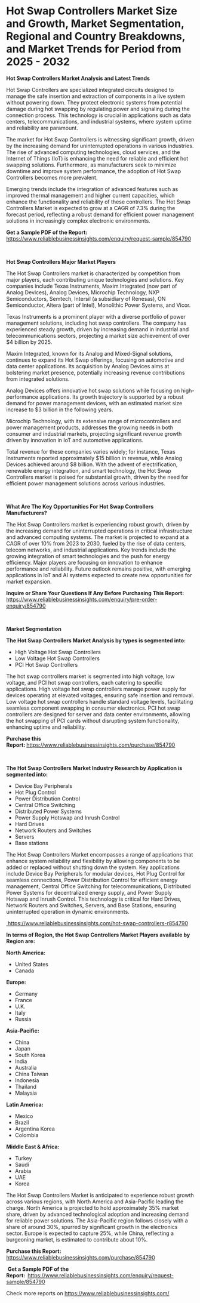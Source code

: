 <p><h1>Hot Swap Controllers Market Size and Growth, Market Segmentation, Regional and Country Breakdowns, and Market Trends for Period from 2025 -  2032</h1></p><p><strong>Hot Swap Controllers Market Analysis and Latest Trends</strong></p>
<p><p>Hot Swap Controllers are specialized integrated circuits designed to manage the safe insertion and extraction of components in a live system without powering down. They protect electronic systems from potential damage during hot swapping by regulating power and signaling during the connection process. This technology is crucial in applications such as data centers, telecommunications, and industrial systems, where system uptime and reliability are paramount.</p><p>The market for Hot Swap Controllers is witnessing significant growth, driven by the increasing demand for uninterrupted operations in various industries. The rise of advanced computing technologies, cloud services, and the Internet of Things (IoT) is enhancing the need for reliable and efficient hot swapping solutions. Furthermore, as manufacturers seek to minimize downtime and improve system performance, the adoption of Hot Swap Controllers becomes more prevalent.</p><p>Emerging trends include the integration of advanced features such as improved thermal management and higher current capacities, which enhance the functionality and reliability of these controllers. The Hot Swap Controllers Market is expected to grow at a CAGR of 7.3% during the forecast period, reflecting a robust demand for efficient power management solutions in increasingly complex electronic environments.</p></p>
<p><strong>Get a Sample PDF of the Report:&nbsp;</strong> <a href="https://www.reliablebusinessinsights.com/enquiry/request-sample/854790?utm_campaign=2274&utm_medium=2&utm_source=Github&utm_content=ia&utm_term=08042025&utm_id=hot-swap-controllers">https://www.reliablebusinessinsights.com/enquiry/request-sample/854790</a></p>
<p>&nbsp;</p>
<p><strong>Hot Swap Controllers Major Market Players</strong></p>
<p><p>The Hot Swap Controllers market is characterized by competition from major players, each contributing unique technologies and solutions. Key companies include Texas Instruments, Maxim Integrated (now part of Analog Devices), Analog Devices, Microchip Technology, NXP Semiconductors, Semtech, Intersil (a subsidiary of Renesas), ON Semiconductor, Altera (part of Intel), Monolithic Power Systems, and Vicor.</p><p>Texas Instruments is a prominent player with a diverse portfolio of power management solutions, including hot swap controllers. The company has experienced steady growth, driven by increasing demand in industrial and telecommunications sectors, projecting a market size achievement of over $4 billion by 2025.</p><p>Maxim Integrated, known for its Analog and Mixed-Signal solutions, continues to expand its Hot Swap offerings, focusing on automotive and data center applications. Its acquisition by Analog Devices aims at bolstering market presence, potentially increasing revenue contributions from integrated solutions.</p><p>Analog Devices offers innovative hot swap solutions while focusing on high-performance applications. Its growth trajectory is supported by a robust demand for power management devices, with an estimated market size increase to $3 billion in the following years.</p><p>Microchip Technology, with its extensive range of microcontrollers and power management products, addresses the growing needs in both consumer and industrial markets, projecting significant revenue growth driven by innovation in IoT and automotive applications.</p><p>Total revenue for these companies varies widely; for instance, Texas Instruments reported approximately $15 billion in revenue, while Analog Devices achieved around $8 billion. With the advent of electrification, renewable energy integration, and smart technology, the Hot Swap Controllers market is poised for substantial growth, driven by the need for efficient power management solutions across various industries.</p></p>
<p>&nbsp;</p>
<p><strong>What Are The Key Opportunities For Hot Swap Controllers Manufacturers?</strong></p>
<p><p>The Hot Swap Controllers market is experiencing robust growth, driven by the increasing demand for uninterrupted operations in critical infrastructure and advanced computing systems. The market is projected to expand at a CAGR of over 10% from 2023 to 2030, fueled by the rise of data centers, telecom networks, and industrial applications. Key trends include the growing integration of smart technologies and the push for energy efficiency. Major players are focusing on innovation to enhance performance and reliability. Future outlook remains positive, with emerging applications in IoT and AI systems expected to create new opportunities for market expansion.</p></p>
<p><strong>Inquire or Share Your Questions If Any Before Purchasing This Report:</strong> <a href="https://www.reliablebusinessinsights.com/enquiry/pre-order-enquiry/854790?utm_campaign=2274&utm_medium=2&utm_source=Github&utm_content=ia&utm_term=08042025&utm_id=hot-swap-controllers">https://www.reliablebusinessinsights.com/enquiry/pre-order-enquiry/854790</a></p>
<p>&nbsp;</p>
<p><strong>Market Segmentation</strong></p>
<p><strong>The Hot Swap Controllers Market Analysis by types is segmented into:</strong></p>
<p><ul><li>High Voltage Hot Swap Controllers</li><li>Low Voltage Hot Swap Controllers</li><li>PCI Hot Swap Controllers</li></ul></p>
<p><p>The hot swap controllers market is segmented into high voltage, low voltage, and PCI hot swap controllers, each catering to specific applications. High voltage hot swap controllers manage power supply for devices operating at elevated voltages, ensuring safe insertion and removal. Low voltage hot swap controllers handle standard voltage levels, facilitating seamless component swapping in consumer electronics. PCI hot swap controllers are designed for server and data center environments, allowing the hot swapping of PCI cards without disrupting system functionality, enhancing uptime and reliability.</p></p>
<p><strong>Purchase this Report:&nbsp;</strong><a href="https://www.reliablebusinessinsights.com/purchase/854790?utm_campaign=2274&utm_medium=2&utm_source=Github&utm_content=ia&utm_term=08042025&utm_id=hot-swap-controllers">https://www.reliablebusinessinsights.com/purchase/854790</a></p>
<p>&nbsp;</p>
<p><strong>The Hot Swap Controllers Market Industry Research by Application is segmented into:</strong></p>
<p><ul><li>Device Bay Peripherals</li><li>Hot Plug Control</li><li>Power Distribution Control</li><li>Central Office Switching</li><li>Distributed Power Systems</li><li>Power Supply Hotswap and Inrush Control</li><li>Hard Drives</li><li>Network Routers and Switches</li><li>Servers</li><li>Base stations</li></ul></p>
<p><p>The Hot Swap Controllers Market encompasses a range of applications that enhance system reliability and flexibility by allowing components to be added or replaced without shutting down the system. Key applications include Device Bay Peripherals for modular devices, Hot Plug Control for seamless connections, Power Distribution Control for efficient energy management, Central Office Switching for telecommunications, Distributed Power Systems for decentralized energy supply, and Power Supply Hotswap and Inrush Control. This technology is critical for Hard Drives, Network Routers and Switches, Servers, and Base Stations, ensuring uninterrupted operation in dynamic environments.</p></p>
<p><a href="https://www.reliablebusinessinsights.com/hot-swap-controllers-r854790?utm_campaign=2274&utm_medium=2&utm_source=Github&utm_content=ia&utm_term=08042025&utm_id=hot-swap-controllers">&nbsp;https://www.reliablebusinessinsights.com/hot-swap-controllers-r854790</a></p>
<p><strong>In terms of Region, the Hot Swap Controllers Market Players available by Region are:</strong></p>
<p>
    <p> <strong> North America: </strong>
        <ul>
            <li>United States</li>
            <li>Canada</li>
        </ul>
        </p> 
    <p> <strong> Europe: </strong>
        <ul>
            <li>Germany</li>
            <li>France</li>
            <li>U.K.</li>
            <li>Italy</li>
            <li>Russia</li>
        </ul>
        </p> 
    <p> <strong> Asia-Pacific: </strong>
        <ul>
            <li>China</li>
            <li>Japan</li>
            <li>South Korea</li>
            <li>India</li>
            <li>Australia</li>
            <li>China Taiwan</li>
            <li>Indonesia</li>
            <li>Thailand</li>
            <li>Malaysia</li>
        </ul>
        </p> 
    <p> <strong> Latin America: </strong>
        <ul>
            <li>Mexico</li>
            <li>Brazil</li>
            <li>Argentina Korea</li>
            <li>Colombia</li>
        </ul>
        </p> 
    <p> <strong> Middle East & Africa: </strong>
        <ul>
            <li>Turkey</li>
            <li>Saudi</li>
            <li>Arabia</li>
            <li>UAE</li>
            <li>Korea</li>
        </ul>
    </p>
    </p>
<p><p>The Hot Swap Controllers Market is anticipated to experience robust growth across various regions, with North America and Asia-Pacific leading the charge. North America is projected to hold approximately 35% market share, driven by advanced technological adoption and increasing demand for reliable power solutions. The Asia-Pacific region follows closely with a share of around 30%, spurred by significant growth in the electronics sector. Europe is expected to capture 25%, while China, reflecting a burgeoning market, is estimated to contribute about 10%.</p></p>
<p><strong>Purchase this Report: </strong><a href="https://www.reliablebusinessinsights.com/purchase/854790?utm_campaign=2274&utm_medium=2&utm_source=Github&utm_content=ia&utm_term=08042025&utm_id=hot-swap-controllers">https://www.reliablebusinessinsights.com/purchase/854790</a></p>
<p>&nbsp;<strong>Get a Sample PDF of the Report:&nbsp;&nbsp;</strong><a href="https://www.reliablebusinessinsights.com/enquiry/request-sample/854790?utm_campaign=2274&utm_medium=2&utm_source=Github&utm_content=ia&utm_term=08042025&utm_id=hot-swap-controllers">https://www.reliablebusinessinsights.com/enquiry/request-sample/854790</a></p>
<p><strong></strong></p>
<p>Check more reports on <a href="https://www.reliablebusinessinsights.com/?utm_campaign=2274&utm_medium=2&utm_source=Github&utm_content=ia&utm_term=08042025&utm_id=hot-swap-controllers">https://www.reliablebusinessinsights.com/</a></p>